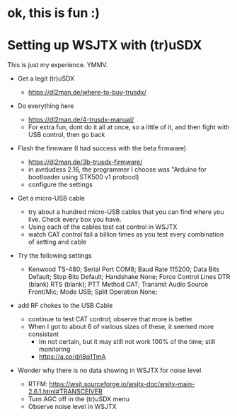 # ok, this is fun :)

# Setting up WSJTX with (tr)uSDX

This is just my experience. YMMV.  

* Get a legit (tr)uSDX
    * https://dl2man.de/where-to-buy-trusdx/

* Do everything here
    * https://dl2man.de/4-trusdx-manual/
    * For extra fun, dont do it all at once, so a little of it, and then fight with USB control, then go back
* Flash the firmware (I had success with the beta firmware)
    * https://dl2man.de/3b-trusdx-firmware/
    * in avrdudess 2.16, the programmer I choose was "Arduino for bootloader using STK500 v1 protocol)
    * configure the settings
* Get a micro-USB cable
    * try about a hundred micro-USB cables that you can find where you live. Check every box you have.
    * Using each of the cables test cat control in WSJTX
     * watch CAT control fail a billion times as you test every combination of setting and cable
* Try the following settings
    * Kenwood TS-480; Serial Port COM8; Baud Rate 115200; Data Bits Default; Stop Bits Default; Handshake None; Force Control Lines DTR (blank) RTS (blank); PTT Method CAT; Transmit Audio Source Front/Mic; Mode USB; Split Operation None;
* add RF chokes to the USB Cable
    * continue to test CAT control; observe that more is better
    * When I got to about 6 of various sizes of these, it seemed more consistant
        * Im not certain, but it may still not work 100% of the time; still monitoring
        * https://a.co/d/i8q1TmA
* Wonder why there is no data showing in WSJTX for noise level
    * RTFM: https://wsjt.sourceforge.io/wsjtx-doc/wsjtx-main-2.6.1.html#TRANSCEIVER
    * Turn AGC off in the (tr)uSDX menu
    * Observe noise level in WSJTX
